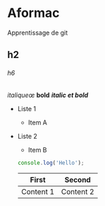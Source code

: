 # Aformac
Apprentissage de git

## h2
###### h6
*italiqueœ*
**bold**
_**italic et bold**_
* Liste 1
  * Item A
* Liste 2
  * Item B

  ```javascript
  console.log('Hello');
  ```
  
  First | Second
  ------|-------
  Content 1 | Content 2

